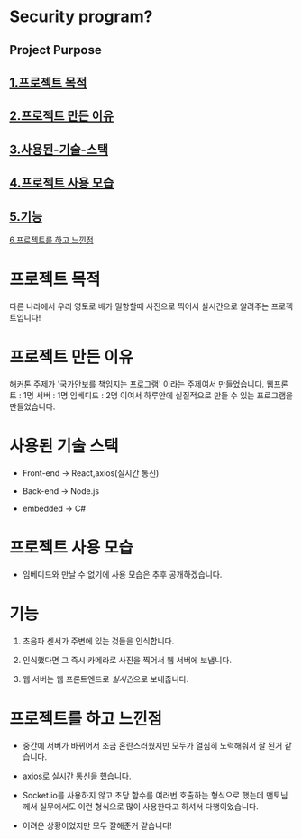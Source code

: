 # Security program?


Project Purpose
---
[1.프로젝트 목적](#프로젝트-목적)
---
[2.프로젝트 만든 이유](#프로젝트-만든-이유)
---
[3.사용된-기술-스택](#사용된-기술-스택)
---
[4.프로젝트 사용 모습](#프로젝트-사용-모습)
---
[5.기능](#기능)
---
[6.프로젝트를 하고 느낀점](#프로젝트를-하고-느낀점)



# 프로젝트 목적



다른 나라에서 우리 영토로 배가 밀항할때 사진으로 찍어서 실시간으로 알려주는 프로젝트입니다!

# 프로젝트 만든 이유

  
  해커톤 주제가 '국가안보를 책임지는 프로그램' 이라는 주제여서 만들었습니다.
  웹프론트 : 1명
  서버 : 1명
  임베디드 : 2명
  이여서 하루안에 실질적으로 만들 수 있는 프로그램을 만들었습니다.


# 사용된 기술 스택

- Front-end -> React,axios(실시간 통신)

- Back-end -> Node.js

- embedded -> C#


# 프로젝트 사용 모습


- 임베디드와 만날 수 없기에 사용 모습은 추후 공개하겠습니다.





# 기능


1. 초음파 센서가 주변에 있는 것들을 인식합니다.

2. 인식했다면 그 즉시 카메라로 사진을 찍어서 웹 서버에 보냅니다.

3. 웹 서버는 웹 프론트엔드로 *실시간*으로 보내줍니다.



# 프로젝트를 하고 느낀점 


- 중간에 서버가 바뀌어서 조금 혼란스러웠지만 모두가 열심히 노력해줘서 잘 된거 같습니다.

- axios로 실시간 통신을 했습니다.

- Socket.io를 사용하지 않고 초당 함수를 여러번 호출하는 형식으로 했는데 맨토님께서 실무에서도 이런 형식으로 많이 사용한다고 하셔서 다행이었습니다. 

- 어려운 상황이었지만 모두 잘해준거 같습니다!



